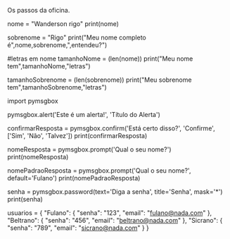 Os passos da oficina. 

nome = "Wanderson rigo"
print(nome)

sobrenome = "Rigo"
print("Meu nome completo é",nome,sobrenome,",entendeu?")

#letras em nome
tamanhoNome = (len(nome))
print("Meu nome tem",tamanhoNome,"letras")

tamanhoSobrenome = (len(sobrenome))
print("Meu sobrenome tem",tamanhoSobrenome,"letras")

import pymsgbox

pymsgbox.alert('Este é um alerta!', 'Título do Alerta')

confirmarResposta = pymsgbox.confirm('Está certo disso?',
                                     'Confirme', 
                                     ['Sim', 'Não', 'Talvez'])
print(confirmarResposta)

nomeResposta = pymsgbox.prompt('Qual o seu nome?')
print(nomeResposta)

nomePadraoResposta = pymsgbox.prompt('Qual o seu nome?', default='Fulano')
print(nomePadraoResposta)

senha = pymsgbox.password(text='Diga a senha', title='Senha', mask='*')
print(senha)

usuarios = {
    "Fulano": {
        "senha": "123",
        "email": "fulano@nada.com"
    },
    "Beltrano": { 
        "senha": "456",
        "email": "beltrano@nada.com"
    },
    "Sicrano": {
        "senha": "789",
        "email": "sicrano@nada.com"
    }
}